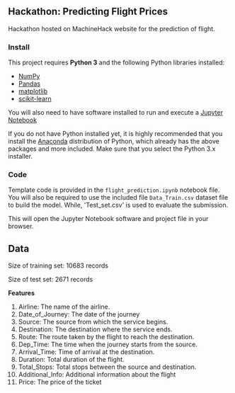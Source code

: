 ## Hackathon: Predicting Flight Prices
Hackathon hosted on MachineHack website for the prediction of flight.
### Install

This project requires **Python 3** and the following Python libraries installed:

- [NumPy](http://www.numpy.org/)
- [Pandas](http://pandas.pydata.org)
- [matplotlib](http://matplotlib.org/)
- [scikit-learn](http://scikit-learn.org/stable/)

You will also need to have software installed to run and execute a [Jupyter Notebook](http://ipython.org/notebook.html)

If you do not have Python installed yet, it is highly recommended that you install the [Anaconda](http://continuum.io/downloads) distribution of Python, which already has the above packages and more included. Make sure that you select the Python 3.x installer.

### Code

Template code is provided in the `flight_prediction.ipynb` notebook file. You will also be required to use the included file `Data_Train.csv` dataset file to build the model. While, 'Test_set.csv' is used to evaluate the submission.


This will open the Jupyter Notebook software and project file in your browser.

## Data

Size of training set: 10683 records

Size of test set: 2671 records


**Features**
1) Airline: The name of the airline.
2) Date_of_Journey: The date of the journey
3) Source: The source from which the service begins.
4) Destination: The destination where the service ends.
5) Route: The route taken by the flight to reach the destination.
6) Dep_Time: The time when the journey starts from the source.
7) Arrival_Time: Time of arrival at the destination.
8) Duration: Total duration of the flight.
9) Total_Stops: Total stops between the source and destination.
10) Additional_Info: Additional information about the flight
11) Price: The price of the ticket 

